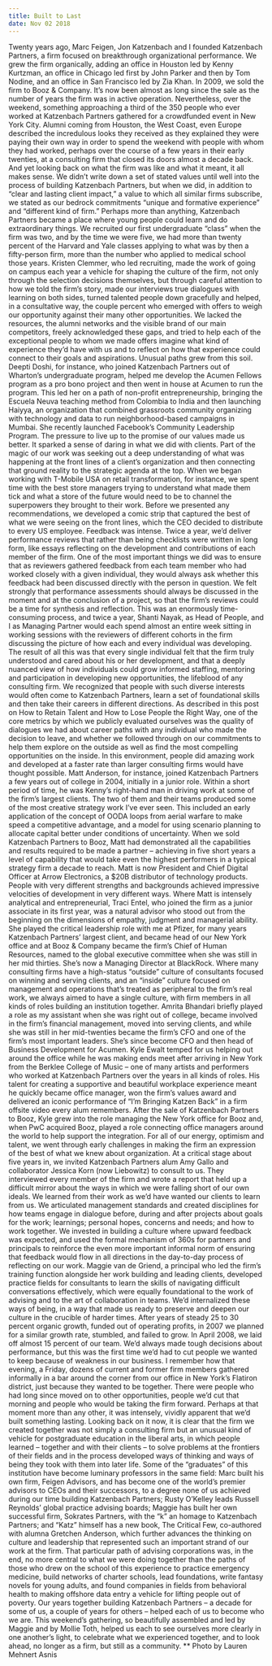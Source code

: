 ```yaml
---
title: Built to Last
date: Nov 02 2018
---
```


Twenty years ago, Marc Feigen, Jon Katzenbach and I founded Katzenbach Partners, a firm focused on breakthrough organizational performance. We grew the firm organically, adding an office in Houston led by Kenny Kurtzman, an office in Chicago led first by John Parker and then by Tom Nodine, and an office in San Francisco led by Zia Khan. In 2009, we sold the firm to Booz & Company. It’s now been almost as long since the sale as the number of years the firm was in active operation. Nevertheless, over the weekend, something approaching a third of the 350 people who ever worked at Katzenbach Partners gathered for a crowdfunded event in New York City. Alumni coming from Houston, the West Coast, even Europe described the incredulous looks they received as they explained they were paying their own way in order to spend the weekend with people with whom they had worked, perhaps over the course of a few years in their early twenties, at a consulting firm that closed its doors almost a decade back. And yet looking back on what the firm was like and what it meant, it all makes sense. We didn’t write down a set of stated values until well into the process of building Katzenbach Partners, but when we did, in addition to “clear and lasting client impact,” a value to which all similar firms subscribe, we stated as our bedrock commitments “unique and formative experience” and “different kind of firm.” Perhaps more than anything, Katzenbach Partners became a place where young people could learn and do extraordinary things. We recruited our first undergraduate “class” when the firm was two, and by the time we were five, we had more than twenty percent of the Harvard and Yale classes applying to what was by then a fifty-person firm, more than the number who applied to medical school those years. Kristen Clemmer, who led recruiting, made the work of going on campus each year a vehicle for shaping the culture of the firm, not only through the selection decisions themselves, but through careful attention to how we told the firm’s story, made our interviews true dialogues with learning on both sides, turned talented people down gracefully and helped, in a consultative way, the couple percent who emerged with offers to weigh our opportunity against their many other opportunities. We lacked the resources, the alumni networks and the visible brand of our main competitors, freely acknowledged these gaps, and tried to help each of the exceptional people to whom we made offers imagine what kind of experience they’d have with us and to reflect on how that experience could connect to their goals and aspirations. Unusual paths grew from this soil. Deepti Doshi, for instance, who joined Katzenbach Partners out of Wharton’s undergraduate program, helped me develop the Acumen Fellows program as a pro bono project and then went in house at Acumen to run the program. This led her on a path of non-profit entrepreneurship, bringing the Escuela Neuva teaching method from Colombia to India and then launching Haiyya, an organization that combined grassroots community organizing with technology and data to run neighborhood-based campaigns in Mumbai. She recently launched Facebook’s Community Leadership Program. The pressure to live up to the promise of our values made us better. It sparked a sense of daring in what we did with clients. Part of the magic of our work was seeking out a deep understanding of what was happening at the front lines of a client’s organization and then connecting that ground reality to the strategic agenda at the top. When we began working with T-Mobile USA on retail transformation, for instance, we spent time with the best store managers trying to understand what made them tick and what a store of the future would need to be to channel the superpowers they brought to their work. Before we presented any recommendations, we developed a comic strip that captured the best of what we were seeing on the front lines, which the CEO decided to distribute to every US employee. Feedback was intense. Twice a year, we’d deliver performance reviews that rather than being checklists were written in long form, like essays reflecting on the development and contributions of each member of the firm. One of the most important things we did was to ensure that as reviewers gathered feedback from each team member who had worked closely with a given individual, they would always ask whether this feedback had been discussed directly with the person in question. We felt strongly that performance assessments should always be discussed in the moment and at the conclusion of a project, so that the firm’s reviews could be a time for synthesis and reflection. This was an enormously time-consuming process, and twice a year, Shanti Nayak, as Head of People, and I as Managing Partner would each spend almost an entire week sitting in working sessions with the reviewers of different cohorts in the firm discussing the picture of how each and every individual was developing. The result of all this was that every single individual felt that the firm truly understood and cared about his or her development, and that a deeply nuanced view of how individuals could grow informed staffing, mentoring and participation in developing new opportunities, the lifeblood of any consulting firm. We recognized that people with such diverse interests would often come to Katzenbach Partners, learn a set of foundational skills and then take their careers in different directions. As described in this post on How to Retain Talent and How to Lose People the Right Way, one of the core metrics by which we publicly evaluated ourselves was the quality of dialogues we had about career paths with any individual who made the decision to leave, and whether we followed through on our commitments to help them explore on the outside as well as find the most compelling opportunities on the inside. In this environment, people did amazing work and developed at a faster rate than larger consulting firms would have thought possible. Matt Anderson, for instance, joined Katzenbach Partners a few years out of college in 2004, initially in a junior role. Within a short period of time, he was Kenny’s right-hand man in driving work at some of the firm’s largest clients. The two of them and their teams produced some of the most creative strategy work I’ve ever seen. This included an early application of the concept of OODA loops from aerial warfare to make speed a competitive advantage, and a model for using scenario planning to allocate capital better under conditions of uncertainty. When we sold Katzenbach Partners to Booz, Matt had demonstrated all the capabilities and results required to be made a partner – achieving in five short years a level of capability that would take even the highest performers in a typical strategy firm a decade to reach. Matt is now President and Chief Digital Officer at Arrow Electronics, a $20B distributor of technology products. People with very different strengths and backgrounds achieved impressive velocities of development in very different ways. Where Matt is intensely analytical and entrepreneurial, Traci Entel, who joined the firm as a junior associate in its first year, was a natural advisor who stood out from the beginning on the dimensions of empathy, judgment and managerial ability. She played the critical leadership role with me at Pfizer, for many years Katzenbach Partners’ largest client, and became head of our New York office and at Booz & Company became the firm’s Chief of Human Resources, named to the global executive committee when she was still in her mid thirties. She’s now a Managing Director at BlackRock. Where many consulting firms have a high-status “outside” culture of consultants focused on winning and serving clients, and an “inside” culture focused on management and operations that’s treated as peripheral to the firm’s real work, we always aimed to have a single culture, with firm members in all kinds of roles building an institution together. Amrita Bhandari briefly played a role as my assistant when she was right out of college, became involved in the firm’s financial management, moved into serving clients, and while she was still in her mid-twenties became the firm’s CFO and one of the firm’s most important leaders. She’s since become CFO and then head of Business Development for Acumen. Kyle Ewalt temped for us helping out around the office while he was making ends meet after arriving in New York from the Berklee College of Music – one of many artists and performers who worked at Katzenbach Partners over the years in all kinds of roles. His talent for creating a supportive and beautiful workplace experience meant he quickly became office manager, won the firm’s values award and delivered an iconic performance of “I’m Bringing Katzen Back” in a firm offsite video every alum remembers. After the sale of Katzenbach Partners to Booz, Kyle grew into the role managing the New York office for Booz and, when PwC acquired Booz, played a role connecting office managers around the world to help support the integration. For all of our energy, optimism and talent, we went through early challenges in making the firm an expression of the best of what we knew about organization. At a critical stage about five years in, we invited Katzenbach Partners alum Amy Gallo and collaborator Jessica Korn (now Liebowitz) to consult to us. They interviewed every member of the firm and wrote a report that held up a difficult mirror about the ways in which we were falling short of our own ideals. We learned from their work as we’d have wanted our clients to learn from us. We articulated management standards and created disciplines for how teams engage in dialogue before, during and after projects about goals for the work; learnings; personal hopes, concerns and needs; and how to work together. We invested in building a culture where upward feedback was expected, and used the formal mechanism of 360s for partners and principals to reinforce the even more important informal norm of ensuring that feedback would flow in all directions in the day-to-day process of reflecting on our work. Maggie van de Griend, a principal who led the firm’s training function alongside her work building and leading clients, developed practice fields for consultants to learn the skills of navigating difficult conversations effectively, which were equally foundational to the work of advising and to the art of collaboration in teams. We’d internalized these ways of being, in a way that made us ready to preserve and deepen our culture in the crucible of harder times. After years of steady 25 to 30 percent organic growth, funded out of operating profits, in 2007 we planned for a similar growth rate, stumbled, and failed to grow. In April 2008, we laid off almost 15 percent of our team. We’d always made tough decisions about performance, but this was the first time we’d had to cut people we wanted to keep because of weakness in our business. I remember how that evening, a Friday, dozens of current and former firm members gathered informally in a bar around the corner from our office in New York’s Flatiron district, just because they wanted to be together. There were people who had long since moved on to other opportunities, people we’d cut that morning and people who would be taking the firm forward. Perhaps at that moment more than any other, it was intensely, vividly apparent that we’d built something lasting. Looking back on it now, it is clear that the firm we created together was not simply a consulting firm but an unusual kind of vehicle for postgraduate education in the liberal arts, in which people learned – together and with their clients – to solve problems at the frontiers of their fields and in the process developed ways of thinking and ways of being they took with them into later life. Some of the “graduates” of this institution have become luminary professors in the same field: Marc built his own firm, Feigen Advisors, and has become one of the world’s premier advisors to CEOs and their successors, to a degree none of us achieved during our time building Katzenbach Partners; Rusty O’Kelley leads Russell Reynolds’ global practice advising boards; Maggie has built her own successful firm, Sokrates Partners, with the “k” an homage to Katzenbach Partners; and “Katz” himself has a new book, The Critical Few, co-authored with alumna Gretchen Anderson, which further advances the thinking on culture and leadership that represented such an important strand of our work at the firm. That particular path of advising corporations was, in the end, no more central to what we were doing together than the paths of those who drew on the school of this experience to practice emergency medicine, build networks of charter schools, lead foundations, write fantasy novels for young adults, and found companies in fields from behavioral health to making offshore data entry a vehicle for lifting people out of poverty. Our years together building Katzenbach Partners – a decade for some of us, a couple of years for others – helped each of us to become who we are. This weekend’s gathering, so beautifully assembled and led by Maggie and by Mollie Toth, helped us each to see ourselves more clearly in one another’s light, to celebrate what we experienced together, and to look ahead, no longer as a firm, but still as a community. ** Photo by Lauren Mehnert Asnis
